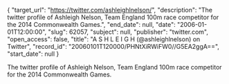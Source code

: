 {
  "target_url": "https://twitter.com/ashleighlnelson/", 
  "description": "The twitter profile of Ashleigh Nelson, Team England 100m race competitor for the 2014 Commonwealth Games.", 
  "end_date": null, 
  "date": "2006-01-01T12:00:00", 
  "slug": 62057, 
  "subject": null, 
  "publisher": "twitter.com", 
  "open_access": false, 
  "title": "A S H L E I G H (@ashleighlnelson) on Twitter", 
  "record_id": "20060101T120000/PHNtXiRWiFW0//G5EA2ggA==", 
  "start_date": null
}

The twitter profile of Ashleigh Nelson, Team England 100m race competitor for the 2014 Commonwealth Games.